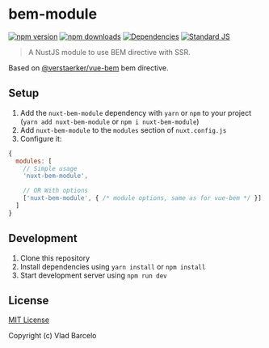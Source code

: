# bem-module

[![npm version][npm-version-src]][npm-version-href]
[![npm downloads][npm-downloads-src]][npm-downloads-href]
[![Dependencies][david-dm-src]][david-dm-href]
[![Standard JS][standard-js-src]][standard-js-href]

> A NustJS module to use BEM directive with SSR.

Based on [@verstaerker/vue-bem](https://github.com/verstaerker/vue-bem) bem directive.

## Setup

1. Add the `nuxt-bem-module` dependency with `yarn` or `npm` to your project (`yarn add nuxt-bem-module` or `npm i nuxt-bem-module`)
2. Add `nuxt-bem-module` to the `modules` section of `nuxt.config.js`
3. Configure it:

```js
{
  modules: [
    // Simple usage
    'nuxt-bem-module',

    // OR With options
    ['nuxt-bem-module', { /* module options, same as for vue-bem */ }]
  ]
}
```

## Development

1. Clone this repository
2. Install dependencies using `yarn install` or `npm install`
3. Start development server using `npm run dev`

## License

[MIT License](./LICENSE)

Copyright (c) Vlad Barcelo

<!-- Badges -->
[npm-version-src]: https://img.shields.io/npm/dt/bem-module.svg?style=flat-square
[npm-version-href]: https://npmjs.com/package/nuxt-bem-module

[npm-downloads-src]: https://img.shields.io/npm/v/bem-module/latest.svg?style=flat-square
[npm-downloads-href]: https://npmjs.com/package/nuxt-bem-module

[david-dm-src]: https://david-dm.org/vladbarcelo/bem-module/status.svg?style=flat-square
[david-dm-href]: https://david-dm.org/vladbarcelo/bem-module

[standard-js-src]: https://img.shields.io/badge/code_style-standard-brightgreen.svg?style=flat-square
[standard-js-href]: https://standardjs.com
